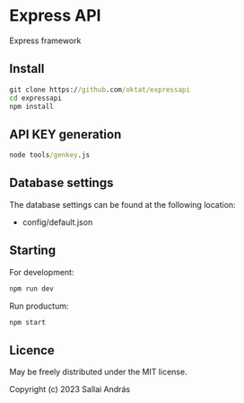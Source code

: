 # Express API

Express framework

## Install

```cmd
git clone https://github.com/oktat/expressapi
cd expressapi
npm install
```

## API KEY generation

```cmd
node tools/genkey.js
```

## Database settings

The database settings can be found at the following location:

* config/default.json

## Starting

For development:

```cmd
npm run dev
```

Run productum:

```cmd
npm start
```

## Licence

May be freely distributed under the MIT license.

Copyright (c) 2023 Sallai András
